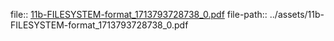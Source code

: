 file:: [11b-FILESYSTEM-format_1713793728738_0.pdf](../assets/11b-FILESYSTEM-format_1713793728738_0.pdf)
file-path:: ../assets/11b-FILESYSTEM-format_1713793728738_0.pdf
